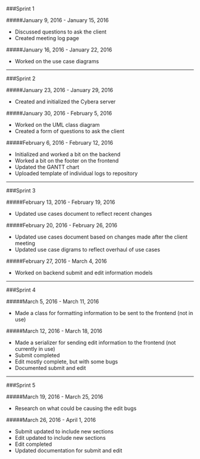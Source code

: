 ###Sprint 1

#####January 9, 2016 - January 15, 2016
* Discussed questions to ask the client
* Created meeting log page 

#####January 16, 2016 - January 22, 2016
* Worked on the use case diagrams

---

###Sprint 2

#####January 23, 2016 - January 29, 2016
* Created and initialized the Cybera server

#####January 30, 2016 - February 5, 2016
* Worked on the UML class diagram
* Created a form of questions to ask the client

#####February 6, 2016 - February 12, 2016
* Initialized and worked a bit on the backend
* Worked a bit on the footer on the frontend
* Updated the GANTT chart
* Uploaded template of individual logs to repository

---

###Sprint 3

#####February 13, 2016 - February 19, 2016
* Updated use cases document to reflect recent changes

#####February 20, 2016 - February 26, 2016
* Updated use cases document based on changes made after the client meeting
* Updated use case digrams to reflect overhaul of use cases

#####February 27, 2016 - March 4, 2016
* Worked on backend submit and edit information models

---

###Sprint 4

#####March 5, 2016 - March 11, 2016
* Made a class for formatting information to be sent to the frontend (not in use)

#####March 12, 2016 - March 18, 2016
* Made a serializer for sending edit information to the frontend (not currently in use)
* Submit completed
* Edit mostly complete, but with some bugs
* Documented submit and edit

---

###Sprint 5

#####March 19, 2016 - March 25, 2016
* Research on what could be causing the edit bugs

#####March 26, 2016 - April 1, 2016
* Submit updated to include new sections
* Edit updated to include new sections
* Edit completed
* Updated documentation for submit and edit

